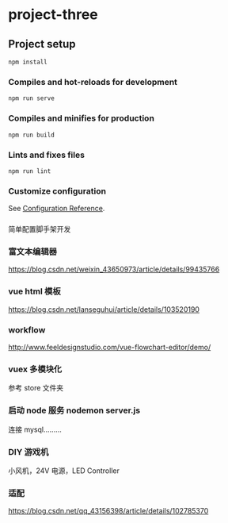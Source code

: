 <!--
 * @Author: your name
 * @Date: 2020-10-04 22:46:42
 * @LastEditors: Please set LastEditors
 * @Description: In User Settings Edit
 * @FilePath: \project-three\README.md
-->

# project-three

## Project setup

```
npm install
```

### Compiles and hot-reloads for development

```
npm run serve
```

### Compiles and minifies for production

```
npm run build
```

### Lints and fixes files

```
npm run lint
```

### Customize configuration

See [Configuration Reference](https://cli.vuejs.org/config/).

###

简单配置脚手架开发

### 富文本编辑器

https://blog.csdn.net/weixin_43650973/article/details/99435766

### vue html 模板

https://blog.csdn.net/lanseguhui/article/details/103520190

### workflow

http://www.feeldesignstudio.com/vue-flowchart-editor/demo/

### vuex 多模块化

参考 store 文件夹

### 启动 node 服务 nodemon server.js

连接 mysql.........

### DIY 游戏机

小风机，24V 电源，LED Controller

### 适配

https://blog.csdn.net/qq_43156398/article/details/102785370
